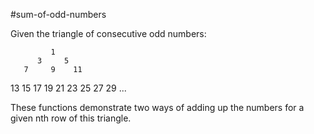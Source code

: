 #sum-of-odd-numbers

Given the triangle of consecutive odd numbers:

             1
          3     5
       7     9    11
   13    15    17    19
21    23    25    27    29
...

These functions demonstrate two ways of adding up the numbers for a given nth row of this triangle.

